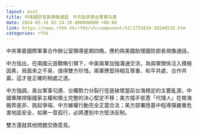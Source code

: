 ```yaml
---
layout: post
title: 中美國防官員視像通話　中方批評美台軍事勾連
date: 2024-05-18 02:24:20.000000000 +08:00
link: https://news.rthk.hk/rthk/ch/component/k2/1753634-20240518.htm
categories: rthk
---
```


中央軍委國際軍事合作辦公室領導星期四晚，應約與美國助理國防部長視像通話。

中方指出，在兩國元首戰略引領下，中美兩軍加強溝通交流，為兩軍關係注入積極因素，局面來之不易、值得雙方珍惜。兩軍應堅持相互尊重、和平共處、合作共贏，這才是正確的相處之道。

中方強調，美台軍事勾連、台獨勢力分裂行徑是破壞當前台海穩定的主要亂源，中國軍隊捍衛國家主權和領土完整的決心堅定不移；美方插手慫恿「代理人」在南海搬弄是非、挑起爭端，中方維權行動完全正當合法；美方部署陸基中程導彈嚴重危害地區安全，如果一意孤行，必將遭到中方堅決反制。

雙方還就其他問題交換意見。
